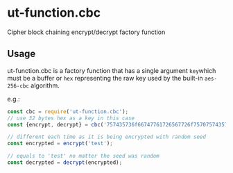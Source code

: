 # ut-function.cbc

Cipher block chaining encrypt/decrypt factory function

## Usage

ut-function.cbc is a factory function
that has a single argument `key`which must
be a buffer or `hex` representing the raw key
used by the built-in `aes-256-cbc` algorithm.

e.g.:

```js
const cbc = require('ut-function.cbc');
// use 32 bytes hex as a key in this case
const {encrypt, decrypt} = cbc('757435736f66747761726567726f7570757435736f66747761726567726f7570');

// different each time as it is being encrypted with random seed
const encrypted = encrypt('test');

// equals to 'test' no matter the seed was random
const decrypted = decrypt(encrypted);
```
